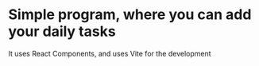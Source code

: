 # Simple program, where you can add your daily tasks

It uses React Components, and uses Vite for the development

